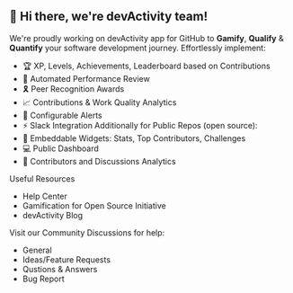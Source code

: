 ## 👋 Hi there, we're devActivity team!
We're proudly working on devActivity app for GitHub to **Gamify**, **Qualify** & **Quantify** your software development journey.
Effortlessly implement:
- 🏆 XP, Levels, Achievements, Leaderboard based on Contributions
- 🪪 Automated Performance Review
- 🎗 Peer Recognition Awards
- 📈 Contributions & Work Quality Analytics
- 🔔 Configurable Alerts
- ⚡ Slack Integration
Additionally for Public Repos (open source):
- 🧩 Embeddable Widgets: Stats, Top Contributors, Challenges
- 💻 Public Dashboard
- 📑 Contributors and Discussions Analytics

Useful Resources
- Help Center
- Gamification for Open Source Initiative
- devActivity Blog

Visit our Community Discussions for help:
- General
- Ideas/Feature Requests
- Qustions & Answers
- Bug Report
